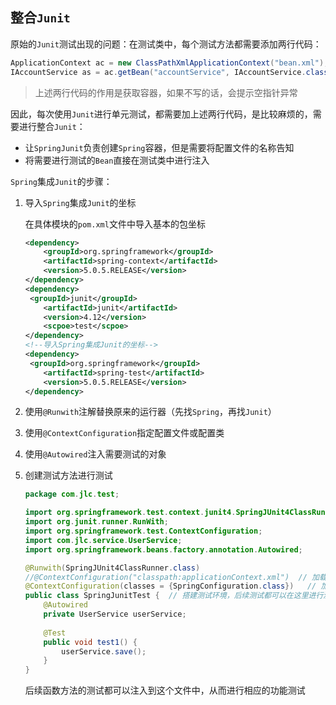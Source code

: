 ## 整合`Junit`

原始的`Junit`测试出现的问题：在测试类中，每个测试方法都需要添加两行代码：

```java
ApplicationContext ac = new ClassPathXmlApplicationContext("bean.xml");
IAccountService as = ac.getBean("accountService", IAccountService.class);
```

> 上述两行代码的作用是获取容器，如果不写的话，会提示空指针异常

因此，每次使用`Junit`进行单元测试，都需要加上述两行代码，是比较麻烦的，需要进行整合`Junit`：

- 让`SpringJunit`负责创建`Spring`容器，但是需要将配置文件的名称告知
- 将需要进行测试的`Bean`直接在测试类中进行注入

`Spring`集成`Junit`的步骤：

1. 导入`Spring`集成`Junit`的坐标

   在具体模块的`pom.xml`文件中导入基本的包坐标

   ```xml
   <dependency>
       <groupId>org.springframework</groupId>
       <artifactId>spring-context</artifactId>
       <version>5.0.5.RELEASE</version>
   </dependency>
   <dependency>
   	<groupId>junit</groupId>
       <artifactId>junit</artifactId>
       <version>4.12</version>
       <scpoe>test</scpoe>
   </dependency>
   <!--导入Spring集成Junit的坐标-->
   <dependency>
   	<groupId>org.springframework</groupId>
       <artifactId>spring-test</artifactId>
       <version>5.0.5.RELEASE</version>
   </dependency>
   ```

2. 使用`@Runwith`注解替换原来的运行器（先找`Spring`，再找`Junit`）

3. 使用`@ContextConfiguration`指定配置文件或配置类

4. 使用`@Autowired`注入需要测试的对象

5. 创建测试方法进行测试

   ```java
   package com.jlc.test;
   
   import org.springframework.test.context.junit4.SpringJUnit4ClassRunner;
   import org.junit.runner.RunWith;
   import org.springframework.test.ContextConfiguration;
   import com.jlc.service.UserService;
   import org.springframework.beans.factory.annotation.Autowired;
   
   @Runwith(SpringJUnit4ClassRunner.class)
   //@ContextConfiguration("classpath:applicationContext.xml")  // 加载配置文件
   @ContextConfiguration(classes = {SpringConfiguration.class})   // 加载全注解的方式
   public class SpringJunitTest {  // 搭建测试环境，后续测试都可以在这里进行测试
       @Autowired
       private UserService userService;
       
       @Test
       public void test1() {
           userService.save();
       }
   }
   ```

   后续函数方法的测试都可以注入到这个文件中，从而进行相应的功能测试